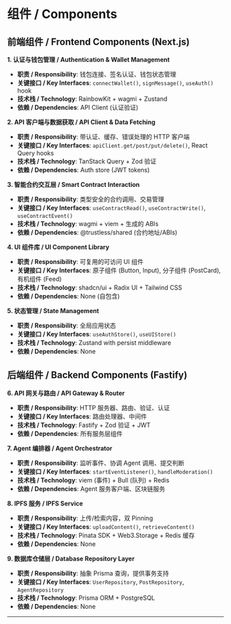 # 组件 / Components

## 前端组件 / Frontend Components (Next.js)

**1. 认证与钱包管理 / Authentication & Wallet Management**

- **职责 / Responsibility**: 钱包连接、签名认证、钱包状态管理
- **关键接口 / Key Interfaces**: `connectWallet()`, `signMessage()`, `useAuth()` hook
- **技术栈 / Technology**: RainbowKit + wagmi + Zustand
- **依赖 / Dependencies**: API Client (认证验证)

**2. API 客户端与数据获取 / API Client & Data Fetching**

- **职责 / Responsibility**: 带认证、缓存、错误处理的 HTTP 客户端
- **关键接口 / Key Interfaces**: `apiClient.get/post/put/delete()`, React Query hooks
- **技术栈 / Technology**: TanStack Query + Zod 验证
- **依赖 / Dependencies**: Auth store (JWT tokens)

**3. 智能合约交互层 / Smart Contract Interaction**

- **职责 / Responsibility**: 类型安全的合约调用、交易管理
- **关键接口 / Key Interfaces**: `useContractRead()`, `useContractWrite()`, `useContractEvent()`
- **技术栈 / Technology**: wagmi + viem + 生成的 ABIs
- **依赖 / Dependencies**: @trustless/shared (合约地址/ABIs)

**4. UI 组件库 / UI Component Library**

- **职责 / Responsibility**: 可复用的可访问 UI 组件
- **关键接口 / Key Interfaces**: 原子组件 (Button, Input), 分子组件 (PostCard), 有机组件 (Feed)
- **技术栈 / Technology**: shadcn/ui + Radix UI + Tailwind CSS
- **依赖 / Dependencies**: None (自包含)

**5. 状态管理 / State Management**

- **职责 / Responsibility**: 全局应用状态
- **关键接口 / Key Interfaces**: `useAuthStore()`, `useUIStore()`
- **技术栈 / Technology**: Zustand with persist middleware
- **依赖 / Dependencies**: None

## 后端组件 / Backend Components (Fastify)

**6. API 网关与路由 / API Gateway & Router**

- **职责 / Responsibility**: HTTP 服务器、路由、验证、认证
- **关键接口 / Key Interfaces**: 路由处理器、中间件
- **技术栈 / Technology**: Fastify + Zod 验证 + JWT
- **依赖 / Dependencies**: 所有服务层组件

**7. Agent 编排器 / Agent Orchestrator**

- **职责 / Responsibility**: 监听事件、协调 Agent 调用、提交判断
- **关键接口 / Key Interfaces**: `startEventListener()`, `handleModeration()`
- **技术栈 / Technology**: viem (事件) + Bull (队列) + Redis
- **依赖 / Dependencies**: Agent 服务客户端、区块链服务

**8. IPFS 服务 / IPFS Service**

- **职责 / Responsibility**: 上传/检索内容，双 Pinning
- **关键接口 / Key Interfaces**: `uploadContent()`, `retrieveContent()`
- **技术栈 / Technology**: Pinata SDK + Web3.Storage + Redis 缓存
- **依赖 / Dependencies**: None

**9. 数据库仓储层 / Database Repository Layer**

- **职责 / Responsibility**: 抽象 Prisma 查询，提供事务支持
- **关键接口 / Key Interfaces**: `UserRepository`, `PostRepository`, `AgentRepository`
- **技术栈 / Technology**: Prisma ORM + PostgreSQL
- **依赖 / Dependencies**: None

---
